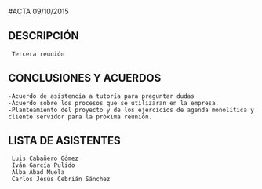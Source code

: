 #ACTA 09/10/2015
## DESCRIPCIÓN
     Tercera reunión
## CONCLUSIONES Y ACUERDOS
	-Acuerdo de asistencia a tutoría para preguntar dudas
	-Acuerdo sobre los procesos que se utilizaran en la empresa.
	-Planteamiento del proyecto y de los ejercicios de agenda monolítica y cliente servidor para la próxima reunión.
	
## LISTA DE ASISTENTES
     
     Luis Cabañero Gómez
     Iván García Pulido
     Alba Abad Muela
     Carlos Jesús Cebrián Sánchez
